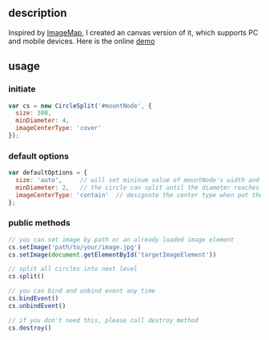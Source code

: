 ## description

Inspired by [ImageMap](http://bl.ocks.org/nswamy14/df13d67b6efeb19eb640), I created an canvas version of it, which supports PC and mobile devices.
Here is the online [demo](http://demo.jackyang.me/circle-split/circle-split-demo.html)

## usage

### initiate

```js
var cs = new CircleSplit('#mountNode', {
  size: 300,
  minDiameter: 4,
  imageCenterType: 'cover'
});
```

### default options

```js
var defaultOptions = {
  size: 'auto',     // will set mininum value of mountNode's width and height
  minDiameter: 2,   // the circle can split until the diameter reaches to 2 px
  imageCenterType: 'contain'  // designate the center type when put the image of the square box
};
```

### public methods

```js
// you can set image by path or an already loaded image element
cs.setImage('path/to/your/image.jpg')
cs.setImage(document.getElementById('targetImageElement'))

// split all circles into next level
cs.split()

// you can bind and unbind event any time
cs.bindEvent()
cs.unbindEvent()

// if you don't need this, please call destroy method
cs.destroy()
```
